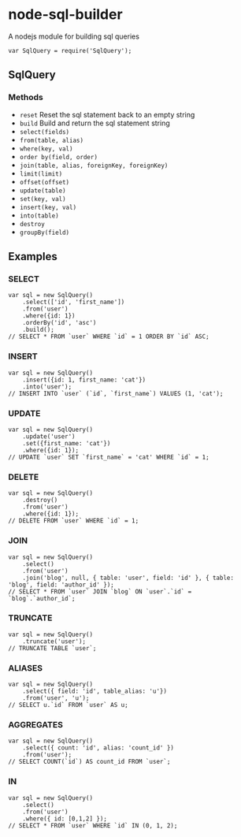 node-sql-builder
================

A nodejs module for building sql queries

`var SqlQuery = require('SqlQuery');`

## SqlQuery
### Methods
- `reset` Reset the sql statement back to an empty string
- `build` Build and return the sql statement string
- `select(fields)`
- `from(table, alias)`
- `where(key, val)`
- `order by(field, order)`
- `join(table, alias, foreignKey, foreignKey)`
- `limit(limit)`
- `offset(offset)`
- `update(table)`
- `set(key, val)`
- `insert(key, val)`
- `into(table)`
- `destroy`
- `groupBy(field)`

## Examples
### SELECT
```
var sql = new SqlQuery()
    .select(['id', 'first_name'])
    .from('user')
    .where({id: 1})
    .orderBy('id', 'asc')
    .build();
// SELECT * FROM `user` WHERE `id` = 1 ORDER BY `id` ASC;
```
### INSERT
```
var sql = new SqlQuery()
    .insert({id: 1, first_name: 'cat'})
    .into('user');
// INSERT INTO `user` (`id`, `first_name`) VALUES (1, 'cat');
```
### UPDATE
```
var sql = new SqlQuery()
    .update('user')
    .set({first_name: 'cat'})
    .where({id: 1});
// UPDATE `user` SET `first_name` = 'cat' WHERE `id` = 1;
```
### DELETE
```
var sql = new SqlQuery()
    .destroy()
    .from('user')
    .where({id: 1});
// DELETE FROM `user` WHERE `id` = 1;
```
### JOIN
```
var sql = new SqlQuery()
    .select()
    .from('user')
    .join('blog', null, { table: 'user', field: 'id' }, { table: 'blog', field: 'author_id' });
// SELECT * FROM `user` JOIN `blog` ON `user`.`id` = `blog`.`author_id`;
```
### TRUNCATE
```
var sql = new SqlQuery()
    .truncate('user');
// TRUNCATE TABLE `user`;
```
### ALIASES
```
var sql = new SqlQuery()
    .select({ field: 'id', table_alias: 'u'})
    .from('user', 'u');
// SELECT u.`id` FROM `user` AS u;
```
### AGGREGATES
```
var sql = new SqlQuery()
    .select({ count: 'id', alias: 'count_id' })
    .from('user');
// SELECT COUNT(`id`) AS count_id FROM `user`;
```
### IN
```
var sql = new SqlQuery()
    .select()
    .from('user')
    .where({ id: [0,1,2] });
// SELECT * FROM `user` WHERE `id` IN (0, 1, 2);
```
